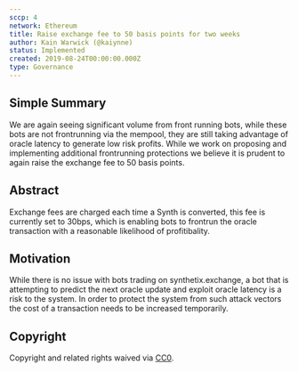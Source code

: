 ```yaml
---
sccp: 4
network: Ethereum
title: Raise exchange fee to 50 basis points for two weeks
author: Kain Warwick (@kaiynne)
status: Implemented
created: 2019-08-24T00:00:00.000Z
type: Governance
---
```


## Simple Summary

<!--"If you can't explain it simply, you don't understand it well enough." Provide a simplified and layman-accessible explanation of the SCCP.-->

We are again seeing significant volume from front running bots, while these bots are not frontrunning via the mempool, they are still taking advantage of oracle latency to generate low risk profits. While we work on proposing and implementing additional frontrunning protections we believe it is prudent to again raise the exchange fee to 50 basis points.

## Abstract

<!--A short (~200 word) description of the variable change proposed.-->

Exchange fees are charged each time a Synth is converted, this fee is currently set to 30bps, which is enabling bots to frontrun the oracle transaction with a reasonable likelihood of profitibality.

## Motivation

<!--The motivation is critical for SCCPs that want to update variables within Synthetix. It should clearly explain why the existing variable is not incentive aligned. SCCP submissions without sufficient motivation may be rejected outright.-->

While there is no issue with bots trading on synthetix.exchange, a bot that is attempting to predict the next oracle update and exploit oracle latency is a risk to the system. In order to protect the system from such attack vectors the cost of a transaction needs to be increased temporarily.

## Copyright

Copyright and related rights waived via [CC0](https://creativecommons.org/publicdomain/zero/1.0/).
